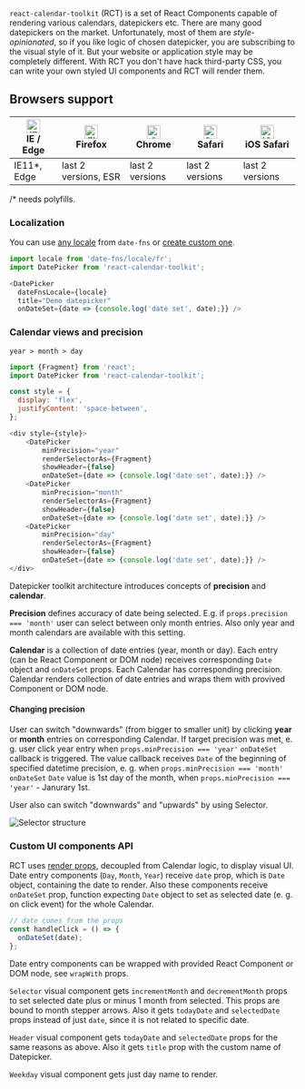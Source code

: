 `react-calendar-toolkit` (RCT) is a set of React Components capable of rendering various calendars, datepickers etc. There are many good datepickers on the market. Unfortunately, most of them are _style-opinionated_, so if you like logic of chosen datepicker, you are subscribing to the visual style of it. But your website or application style may be completely different. With RCT you don't have hack third-party CSS, you can write your own styled UI components and RCT will render them.

## Browsers support

| [<img src="https://raw.githubusercontent.com/alrra/browser-logos/master/src/edge/edge_48x48.png" alt="IE / Edge" width="24px" height="24px" />](http://godban.github.io/browsers-support-badges/)<br/>IE / Edge | [<img src="https://raw.githubusercontent.com/alrra/browser-logos/master/src/firefox/firefox_48x48.png" alt="Firefox" width="24px" height="24px" />](http://godban.github.io/browsers-support-badges/)<br/>Firefox | [<img src="https://raw.githubusercontent.com/alrra/browser-logos/master/src/chrome/chrome_48x48.png" alt="Chrome" width="24px" height="24px" />](http://godban.github.io/browsers-support-badges/)<br/>Chrome | [<img src="https://raw.githubusercontent.com/alrra/browser-logos/master/src/safari/safari_48x48.png" alt="Safari" width="24px" height="24px" />](http://godban.github.io/browsers-support-badges/)<br/>Safari | [<img src="https://raw.githubusercontent.com/alrra/browser-logos/master/src/safari-ios/safari-ios_48x48.png" alt="iOS Safari" width="24px" height="24px" />](http://godban.github.io/browsers-support-badges/)<br/>iOS Safari |
| --------- | --------- | --------- | --------- | --------- |
| IE11*, Edge| last 2 versions, ESR| last 2 versions| last 2 versions| last 2 versions

/* needs polyfills.
 

### Localization

You can use [any locale](https://date-fns.org/docs/I18n) from `date-fns` or [create custom one](https://date-fns.org/v2.10.0/docs/I18n-Contribution-Guide).

```js
import locale from 'date-fns/locale/fr';
import DatePicker from 'react-calendar-toolkit';

<DatePicker
  dateFnsLocale={locale}
  title="Demo datepicker"
  onDateSet={date => {console.log('date set', date);}} />
```

### Calendar views and precision

``year > month > day``

```js noeditor
import {Fragment} from 'react';
import DatePicker from 'react-calendar-toolkit';

const style = {
  display: 'flex',
  justifyContent: 'space-between',
};

<div style={style}>
    <DatePicker
        minPrecision="year"
        renderSelectorAs={Fragment}
        showHeader={false}
        onDateSet={date => {console.log('date set', date);}} />
    <DatePicker
        minPrecision="month"
        renderSelectorAs={Fragment}
        showHeader={false}
        onDateSet={date => {console.log('date set', date);}} />
    <DatePicker
        minPrecision="day"
        renderSelectorAs={Fragment}
        showHeader={false}
        onDateSet={date => {console.log('date set', date);}} />
</div>
```


Datepicker toolkit architecture introduces concepts of __precision__ and __calendar__. 

**Precision** defines accuracy of date being selected. E.g. if `props.precision === 'month'` user can select between only month entries. Also only year and month calendars are available with this setting. 

**Calendar** is a collection of date entries (year, month or day). Each entry (can be React Component or DOM node)  receives corresponding `Date` object and ``onDateSet`` props. Each Calendar has corresponding precision. Calendar renders collection of date entries and wraps them with provived Component or DOM node.

#### Changing precision

User can switch "downwards" (from bigger to smaller unit) by clicking __year__ or __month__ entries on corresponding Calendar. If target precision was met, e. g. user click year entry when `props.minPrecision === 'year'` `onDateSet` callback is triggered. The value callback receives `Date` of the beginning of specified datetime precision, e. g.  when `props.minPrecision === 'month'` `onDateSet` `Date` value is 1st day of the month, when `props.minPrecision === 'year'` - Janurary 1st.

User also can switch "downwards" and "upwards" by using Selector.


![Selector structure](selector-structure.png)

### Custom UI components API

RCT uses [render props](https://reactjs.org/docs/render-props.html), decoupled from Calendar logic, to display visual UI. Date entry components (`Day`, `Month`, `Year`) receive `date` prop, which is `Date` object, containing the date to render. Also these components receive `onDateSet` prop, function expecting `Date` object to set as selected date (e. g. on click event) for the whole Calendar.

```js static
// date comes from the props
const handleClick = () => {
  onDateSet(date);
};
```

Date entry components can be wrapped with provided React Component or DOM node, see `wrapWith` props.

`Selector` visual component gets `incrementMonth` and `decrementMonth` props to set selected date plus or minus 1 month from selected. This props are bound to month stepper arrows. Also it gets `todayDate` and `selectedDate` props instead of just `date`, since it is not related to specific date.

`Header` visual component gets `todayDate` and `selectedDate` props for the same reasons as above. Also it gets `title` prop with the custom name of Datepicker. 

`Weekday` visual component gets just day name to render.


